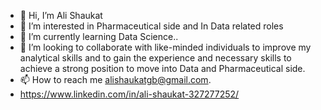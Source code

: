 - 👋 Hi, I’m Ali Shaukat
- 👀 I’m interested in Pharmaceutical side and In Data related roles
- 🌱 I’m currently learning Data Science..
- 💞️ I’m looking to collaborate with like-minded individuals to improve my analytical skills and to gain the experience and necessary skills to achieve a strong position       to move into Data and Pharmaceutical side.
- 📫 How to reach me alishaukatgb@gmail.com.
- https://www.linkedin.com/in/ali-shaukat-327277252/

<!---
https://1drv.ms/w/s!AtRAGLOVbiOpgRhlZlfuzo6fl6Ey?e=AlfCtB

AliShaukat786/AliShaukat786 is a ✨ special ✨ repository because its `README.md` (this file) appears on your GitHub profile.
You can click the Preview link to take a look at your changes.
--->

